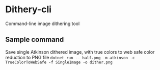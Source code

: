 # Dithery-cli
 Command-line image dithering tool

## Sample command
Save single Atkinson dithered image, with true colors to web safe color reduction to PNG file 
`dotnet run -- half.png -m atkinson -c TrueColorToWebSafe -f SingleImage -o dither.png`